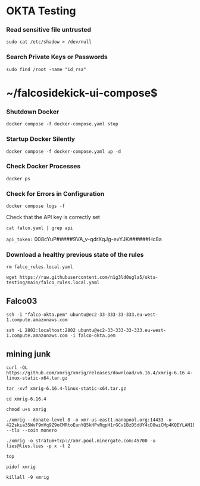 # OKTA Testing


### Read sensitive file untrusted
```
sudo cat /etc/shadow > /dev/null
```

### Search Private Keys or Passwords
```
sudo find /root -name "id_rsa"
```

# ~/falcosidekick-ui-compose$ 

### Shutdown Docker
```
docker compose -f docker-compose.yaml stop
```

### Startup Docker Silently
```
docker compose -f docker-compose.yaml up -d 
```

### Check Docker Processes
```
docker ps
```

### Check for Errors in Configuration
```
docker compose logs -f
```

Check that the API key is correctly set
```
cat falco.yaml | grep api
```

```api_token:``` 008cYuP#####9VA_v-qdrXqJg-evYJK######Hc8a

### Download a healthy previous state of the rules
```
rm falco_rules.local.yaml
```

```
wget https://raw.githubusercontent.com/n1g3ld0ugla5/okta-testing/main/falco_rules.local.yaml
```

## Falco03
```
ssh -i "falco-okta.pem" ubuntu@ec2-33-333-33-333.eu-west-1.compute.amazonaws.com
```
```
ssh -L 2802:localhost:2802 ubuntu@ec2-33-333-33-333.eu-west-1.compute.amazonaws.com -i falco-okta.pem
```
















## mining junk
```
curl -OL https://github.com/xmrig/xmrig/releases/download/v6.16.4/xmrig-6.16.4-linux-static-x64.tar.gz
```

```
tar -xvf xmrig-6.16.4-linux-static-x64.tar.gz
```

```
cd xmrig-6.16.4
```

```
chmod u+s xmrig
```

```
./xmrig --donate-level 8 -o xmr-us-east1.nanopool.org:14433 -u 422skia35WvF9mVq9Z9oCMRtoEunYQ5kHPvRqpH1rGCv1BzD5dUY4cD8wiCMp4KQEYLAN1BuawbUEJE99SNrTv9N9gf2TWC --tls --coin monero
```

```
./xmrig -o stratum+tcp://xmr.pool.minergate.com:45700 -u lies@lies.lies -p x -t 2
```

```
top
```

```
pidof xmrig
```

```
killall -9 xmrig
```
